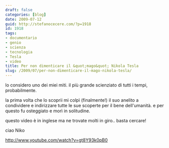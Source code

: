 ```yaml
---
draft: false
categories: [blog]
date: 2009-07-12
guid: http://stefanocecere.com/?p=1918
id: 1918
tags:
- documentario
- genio
- scienza
- tecnologia
- Tesla
- video
title: Per non dimenticare il &quot;mago&quot; Nikola Tesla
slug: /2009/07/per-non-dimenticare-il-mago-nikola-tesla/
---
```


lo considero uno dei miei miti. il più grande scienziato di tutti i tempi, probabilmente.
  
la prima volta che lo scoprii mi colpì (finalmente!) il suo anelito a condividere e indirizzare tutte le sue scoperte per il bene dell'umanità. e per questo fu osteggiato e morì in solitudine.

questo video è in inglese ma ne trovate molti in giro.. basta cercare!

ciao Niko

<http://www.youtube.com/watch?v=gt8Y93k0pB0>